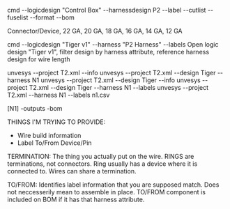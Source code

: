 cmd --logicdesign "Control Box" --harnessdesign P2 --label --cutlist --fuselist --format --bom 

Connector/Device, 22 GA, 20 GA, 18 GA, 16 GA, 14 GA, 12 GA


cmd --logicdesign "Tiger v1" --harness "P2 Harness" --labels
Open logic design "Tiger v1", filter design by harness attribute, reference harness design for wire length


unvesys --project T2.xml --info
unvesys --project T2.xml --design Tiger --harness N1
unvesys --project T2.xml --design Tiger --info
unvesys --project T2.xml --design Tiger --harness N1 --labels
unvesys --project T2.xml --harness N1 --labels n1.csv


[N1]
-outputs
-bom

THINGS I'M TRYING TO PROVIDE:
- Wire build information
- Label To/From Device/Pin

TERMINATION:
The thing you actually put on the wire.
RINGS are terminations, not connectors. Ring usually has a device where it is connected to.
Wires can share a termination.

TO/FROM:
Identifies label information that you are supposed match.
Does not neccesserily mean to assemble in place.
TO/FROM component is included on BOM if it has that harness attribute.